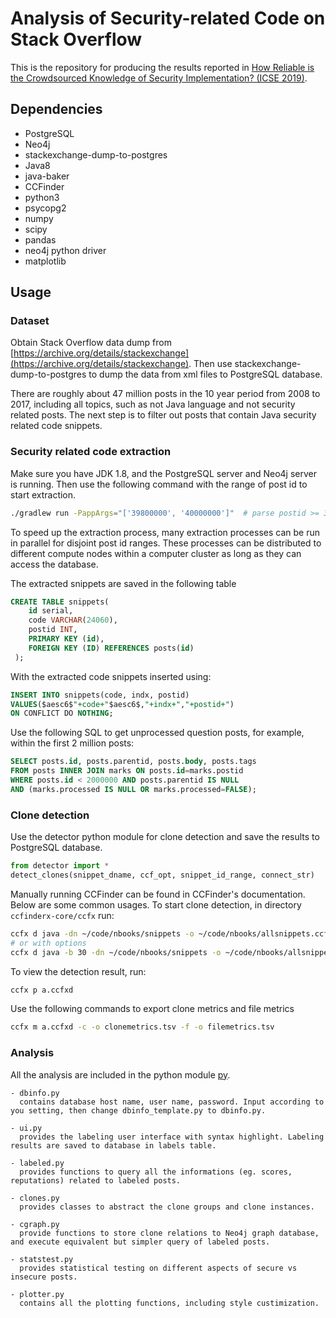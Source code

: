 # Analysis of Security-related Code on Stack Overflow

This is the repository for producing the results reported in [How Reliable is the Crowdsourced Knowledge of Security Implementation? (ICSE 2019)](https://2019.icse-conferences.org/track/icse-2019-Technical-Papers#event-overview).

## Dependencies

- PostgreSQL
- Neo4j
- stackexchange-dump-to-postgres
- Java8
- java-baker
- CCFinder
- python3
- psycopg2
- numpy
- scipy
- pandas
- neo4j python driver
- matplotlib


## Usage

### Dataset

Obtain Stack Overflow data dump from [https://archive.org/details/stackexchange](https://archive.org/details/stackexchange). Then use stackexchange-dump-to-postgres to dump the data from xml files to PostgreSQL database.

There are roughly about 47 million posts in the 10 year period from 2008 to 2017, including all topics, such as not Java language and not security related posts. The next step is to filter out posts that contain Java security related code snippets.

### Security related code extraction

Make sure you have JDK 1.8, and the PostgreSQL server and Neo4j server is running. Then use the following command with the range of post id to start extraction.

```bash
./gradlew run -PappArgs="['39800000', '40000000']"  # parse postid >= 39800000 AND postid < 40000000
```

To speed up the extraction process, many extraction processes can be run in parallel for disjoint post id ranges. These processes can be distributed to different compute nodes within a computer cluster as long as they can access the database.

The extracted snippets are saved in the following table

```SQL
CREATE TABLE snippets(
    id serial,
    code VARCHAR(24060),
    postid INT,
    PRIMARY KEY (id),
    FOREIGN KEY (ID) REFERENCES posts(id)
 );
```

With the extracted code snippets inserted using:

```SQL
INSERT INTO snippets(code, indx, postid)
VALUES($aesc6$"+code+"$aesc6$,"+indx+","+postid+")
ON CONFLICT DO NOTHING;
```

Use the following SQL to get unprocessed question posts, for example, within the first 2 million posts:

```SQL
SELECT posts.id, posts.parentid, posts.body, posts.tags
FROM posts INNER JOIN marks ON posts.id=marks.postid
WHERE posts.id < 2000000 AND posts.parentid IS NULL
AND (marks.processed IS NULL OR marks.processed=FALSE);
```


### Clone detection

Use the detector python module for clone detection and save the results to PostgreSQL database.

``` python
from detector import *
detect_clones(snippet_dname, ccf_opt, snippet_id_range, connect_str)
```

Manually running CCFinder can be found in CCFinder's documentation. Below are some common usages.
To start clone detection, in directory `ccfinderx-core/ccfx` run:

```bash
ccfx d java -dn ~/code/nbooks/snippets -o ~/code/nbooks/allsnippets.ccfxd
# or with options
ccfx d java -b 30 -dn ~/code/nbooks/snippets -o ~/code/nbooks/allsnippets_b30.ccfxd
```

To view the detection result, run:
```bash
ccfx p a.ccfxd
```

Use the following commands to export clone metrics and file metrics

```bash
ccfx m a.ccfxd -c -o clonemetrics.tsv -f -o filemetrics.tsv
```

### Analysis

All the analysis are included in the python module [py](py).

    - dbinfo.py
      contains database host name, user name, password. Input according to you setting, then change dbinfo_template.py to dbinfo.py.

    - ui.py
      provides the labeling user interface with syntax highlight. Labeling results are saved to database in labels table.

    - labeled.py
      provides functions to query all the informations (eg. scores, reputations) related to labeled posts.

    - clones.py
      provides classes to abstract the clone groups and clone instances.

    - cgraph.py
      provide functions to store clone relations to Neo4j graph database, and execute equivalent but simpler query of labeled posts.

    - statstest.py
      provides statistical testing on different aspects of secure vs insecure posts.

    - plotter.py
      contains all the plotting functions, including style custimization.
